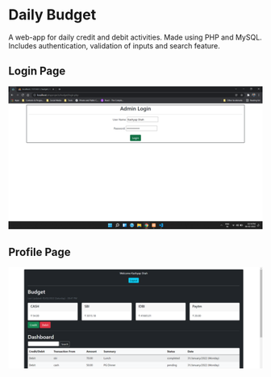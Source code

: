 # Daily Budget
A web-app for daily credit and debit activities. Made using PHP and MySQL.
Includes authentication, validation of inputs and search feature.

## Login Page
![login](images/login.png)

## Profile Page
![index](images/index.png)
